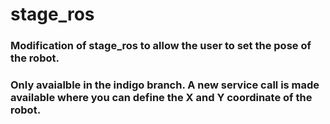 # stage_ros
### Modification of stage_ros to allow the user to set the pose of the robot.
### Only avaialble in the indigo branch. A new service call is made available where you can define the X and Y coordinate of the robot.
